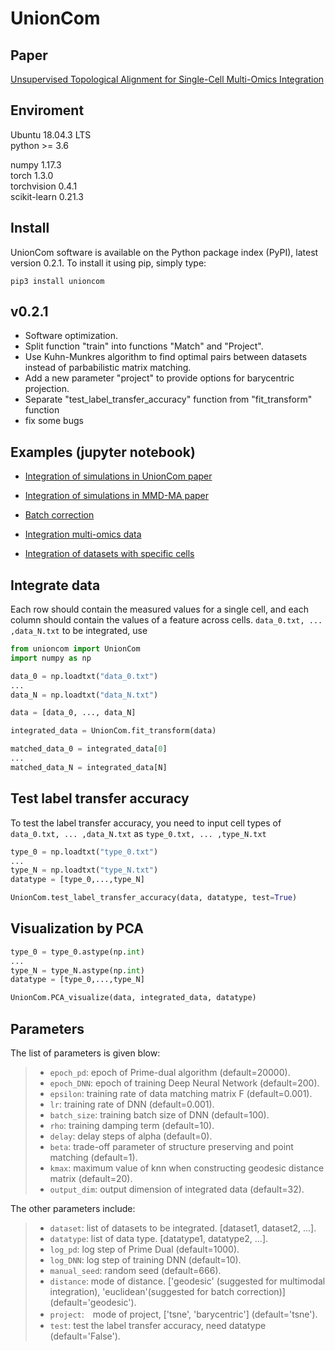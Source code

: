 # UnionCom

## Paper
[Unsupervised Topological Alignment for Single-Cell Multi-Omics Integration](https://www.biorxiv.org/content/10.1101/2020.02.02.931394v2)

## Enviroment
Ubuntu 18.04.3 LTS  
python >= 3.6

numpy 1.17.3  
torch 1.3.0  
torchvision 0.4.1  
scikit-learn 0.21.3  

## Install
UnionCom software is available on the Python package index (PyPI), latest version 0.2.1. To install it using pip, simply type:
```
pip3 install unioncom
```
## v0.2.1
+ Software optimization.
+ Split function "train" into functions "Match" and "Project".
+ Use Kuhn-Munkres algorithm to find optimal pairs between datasets instead of parbabilistic matrix matching.
+ Add a new parameter "project" to provide options for barycentric projection.
+ Separate "test_label_transfer_accuracy" function from "fit_transform" function
+ fix some bugs

## Examples (jupyter notebook)

+ [Integration of simulations in UnionCom paper](https://github.com/caokai1073/UnionCom/blob/master/Examples/Simulation_example.ipynb)

+ [Integration of simulations in MMD-MA paper](https://github.com/caokai1073/UnionCom/blob/master/Examples/Simulation_data_from_MMD-MA.ipynb)

+ [Batch correction](https://github.com/caokai1073/UnionCom/blob/master/Examples/Batch_correction_example.ipynb)

+ [Integration multi-omics data](https://github.com/caokai1073/UnionCom/blob/master/Examples/scGEM_and_scNMT_example.ipynb)

+ [Integration of datasets with specific cells](https://github.com/caokai1073/UnionCom/blob/master/Examples/dataset-specific_example.ipynb)


## Integrate data
Each row should contain the measured values for a single cell, and each column should contain the values of a feature across cells.
```data_0.txt, ... ,data_N.txt``` to be integrated, use

```python
from unioncom import UnionCom
import numpy as np

data_0 = np.loadtxt("data_0.txt")
...
data_N = np.loadtxt("data_N.txt")

data = [data_0, ..., data_N]

integrated_data = UnionCom.fit_transform(data)

matched_data_0 = integrated_data[0]
...
matched_data_N = integrated_data[N]
```

## Test label transfer accuracy
To test the label transfer accuracy, you need to input cell types of ```data_0.txt, ... ,data_N.txt``` as ```type_0.txt, ... ,type_N.txt```
```python
type_0 = np.loadtxt("type_0.txt")
...
type_N = np.loadtxt("type_N.txt")
datatype = [type_0,...,type_N]

UnionCom.test_label_transfer_accuracy(data, datatype, test=True)
```

## Visualization by PCA
```python
type_0 = type_0.astype(np.int)
...
type_N = type_N.astype(np.int)
datatype = [type_0,...,type_N]

UnionCom.PCA_visualize(data, integrated_data, datatype)
```

## Parameters

The list of parameters is given blow:
> + ```epoch_pd```: epoch of Prime-dual algorithm (default=20000).
> + ```epoch_DNN```: epoch of training Deep Neural Network (default=200).
> + ```epsilon```: training rate of data matching matrix F (default=0.001).
> + ```lr```: training rate of DNN (default=0.001).
> + ```batch_size```: training batch size of DNN (default=100).
> + ```rho```: training damping term (default=10).
> + ```delay```: delay steps of alpha (default=0).
> + ```beta```: trade-off parameter of structure preserving and point matching (default=1).
> + ```kmax```: maximum value of knn when constructing geodesic distance matrix (default=20).
> + ```output_dim```: output dimension of integrated data (default=32).

The other parameters include:

> + ```dataset```: list of datasets to be integrated. [dataset1, dataset2, ...].
> + ```datatype```: list of data type. [datatype1, datatype2, ...].
> + ```log_pd```: log step of Prime Dual (default=1000).
> + ```log_DNN```: log step of training DNN (default=10).
> + ```manual_seed```: random seed (default=666).
> + ```distance```: mode of distance. ['geodesic' (suggested for multimodal integration), 'euclidean'(suggested for batch correction)] (default='geodesic').
> + ```project```:　mode of project, ['tsne', 'barycentric'] (default='tsne').
> + ```test```: test the label transfer accuracy, need datatype (default='False').



